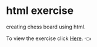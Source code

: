 # html exercise 
creating chess board using html.

To view the exercise click [Here](https://he.wikipedia.org/wiki/%D7%AA%D7%A4%D7%95%D7%97). :point_left:
